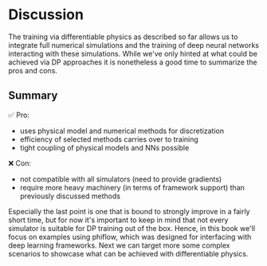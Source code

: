 Discussion
=======================

The training via differentiable physics as described so far allows us
to integrate full numerical simulations and the training of deep neural networks
interacting with these simulations. While we've only hinted at what could be
achieved via DP approaches it is nonetheless a good time to summarize the pros and cons.

## Summary

✅ Pro: 
- uses physical model and numerical methods for discretization
- efficiency of selected methods carries over to training
- tight coupling of physical models and NNs possible

❌ Con: 
- not compatible with all simulators (need to provide gradients)
- require more heavy machinery (in terms of framework support) than previously discussed methods

Especially the last point is one that is bound to strongly improve in a fairly short time, but for now it's important to keep in mind that not every simulator is suitable for DP training out of the box. Hence, in this book we'll focus on examples using phiflow, which was designed for interfacing with deep learning frameworks. 
Next we can target more some complex scenarios to showcase what can be achieved with differentiable physics.


